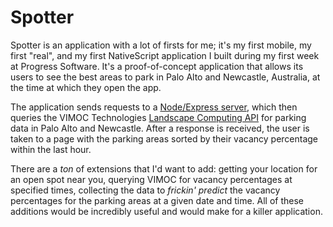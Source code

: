 # Spotter

Spotter is an application with a lot of firsts for me; it's my first mobile, my first "real", and my first NativeScript application I built during my first week at Progress Software. It's a proof-of-concept application that allows its users to see the best areas to park in Palo Alto and Newcastle, Australia, at the time at which they open the app. 

The application sends requests to a [Node/Express server](www.github.com/antonybello/spotter-engine), which then queries the VIMOC Technologies [Landscape Computing API](http://www.vimoctechnologies.com/technology.html) for parking data in Palo Alto and Newcastle. After a response is received, the user is taken to a page with the parking areas sorted by their vacancy percentage within the last hour. 

There are a *ton* of extensions that I'd want to add: getting your location for an open spot near you, querying VIMOC for vacancy percentages at specified times, collecting the data to *frickin' predict* the vacancy percentages for the parking areas at a given date and time. All of these additions would be incredibly useful and would make for a killer application.
